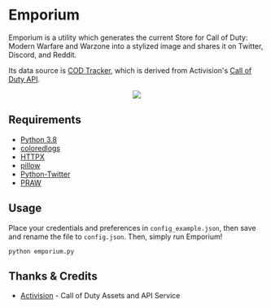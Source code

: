 # Emporium

Emporium is a utility which generates the current Store for Call of Duty: Modern Warfare and Warzone into a stylized image and shares it on Twitter, Discord, and Reddit.

Its data source is [COD Tracker](https://cod.tracker.gg/warzone/store), which is derived from Activision's [Call of Duty API](https://github.com/EthanC/CallofDuty.py).

<p align="center">
    <img src="https://i.imgur.com/mhvaMri.jpg" draggable="false">
</p>

## Requirements

-   [Python 3.8](https://www.python.org/downloads/)
-   [coloredlogs](https://pypi.org/project/coloredlogs/)
-   [HTTPX](https://www.python-httpx.org/)
-   [pillow](https://pillow.readthedocs.io/en/stable/installation.html)
-   [Python-Twitter](https://python-twitter.readthedocs.io/en/latest/installation.html)
-   [PRAW](https://praw.readthedocs.io/en/latest/getting_started/installation.html)

## Usage

Place your credentials and preferences in `config_example.json`, then save and rename the file to `config.json`. Then, simply run Emporium!

```
python emporium.py
```

## Thanks & Credits

-   [Activision](https://www.activision.com/) - Call of Duty Assets and API Service
